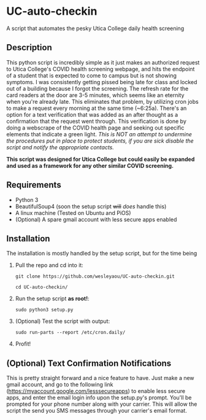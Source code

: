 
# UC-auto-checkin

A script that automates the pesky Utica College daily health screening

## Description

This python script is incredibly simple as it just makes an authorized request to Utica College's COVID health screening webpage, and hits the endpoint of a student that is expected to come to campus but is not showing symptoms. I was consistently getting pissed being late for class and locked out of a building because I forgot the screening. The refresh rate for the card readers at the door are 3-5 minutes, which seems like an eternity when you're already late. This eliminates that problem, by utilizing cron jobs to make a request every morning at the same time (~6:25a). There's an option for a text verification that was added as an after thought as a confirmation that the request went through. This verification is done by doing a webscrape of the COVID health page and seeking out specific elements that indicate a green light. *This is NOT an attempt to undermine the procedures put in place to protect students, if you are sick disable the script and notify the appropriate contacts.*

**This script was designed for Utica College but could easily be expanded and used as a framework for any other similar COVID screening.**

## Requirements

- Python 3
- BeautifulSoup4 (soon the setup script ~~will~~ *does* handle this)
- A linux machine (Tested on Ubuntu and PiOS)
- (Optional) A spare gmail account with less secure apps enabled

## Installation

The installation is mostly handled by the setup script, but for the time being 
1. Pull the repo and cd into it:

    `git clone https://github.com/wesleyaou/UC-auto-checkin.git`

    `cd UC-auto-checkin/`

2. Run the setup script **as root!**:

    `sudo python3 setup.py`
    
3. (Optional) Test the script with output:

    `sudo run-parts --report /etc/cron.daily/`

4. Profit!

## (Optional) Text Confirmation Notifications

This is pretty straight forward and a nice feature to have. Just make a new gmail account, and go to the following link (<https://myaccount.google.com/lesssecureapps>) to enable less secure apps, and enter the email login info upon the setup.py's prompt. You'll be prompted for your phone number along with your carrier. This will allow the script the send you SMS messages through your carrier's email format. 
